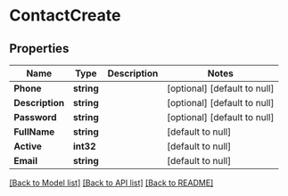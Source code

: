# ContactCreate

## Properties
Name | Type | Description | Notes
------------ | ------------- | ------------- | -------------
**Phone** | **string** |  | [optional] [default to null]
**Description** | **string** |  | [optional] [default to null]
**Password** | **string** |  | [optional] [default to null]
**FullName** | **string** |  | [default to null]
**Active** | **int32** |  | [default to null]
**Email** | **string** |  | [default to null]

[[Back to Model list]](../README.md#documentation-for-models) [[Back to API list]](../README.md#documentation-for-api-endpoints) [[Back to README]](../README.md)


